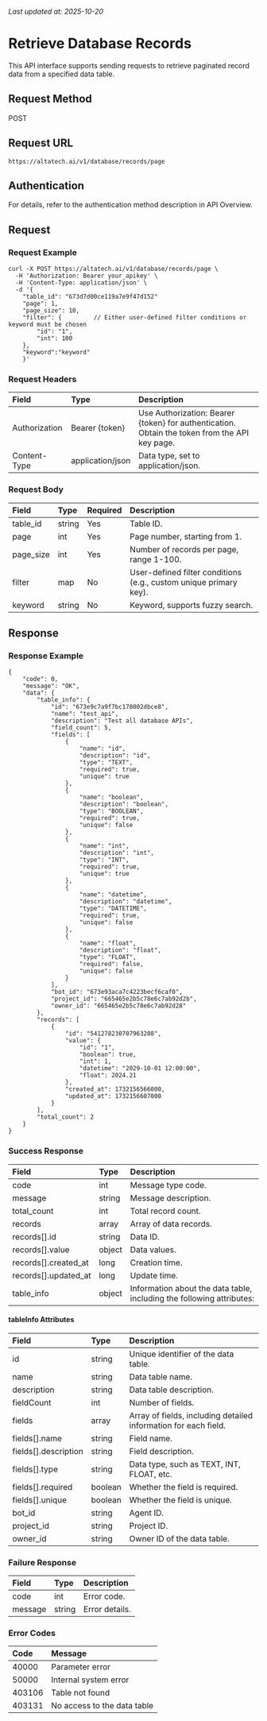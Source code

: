 _Last updated at: 2025-10-20_

# **Retrieve Database Records**

This API interface supports sending requests to retrieve paginated record data from a specified data table.

## **Request Method**

POST

## **Request URL**

`https://altatech.ai/v1/database/records/page`

## **Authentication**

For details, refer to the authentication method description in API Overview.

## **Request**

### **Request Example**

```
curl -X POST https://altatech.ai/v1/database/records/page \ 
  -H 'Authorization: Bearer your_apikey' \ 
  -H 'Content-Type: application/json' \ 
  -d '{
    "table_id": "673d7d00ce119a7e9f47d152"
    "page": 1,
    "page_size": 10,
    "filter": {         // Either user-defined filter conditions or keyword must be chosen
        "id": "1",
        "int": 100
    },
    "keyword":"keyword"
    }'
```

### **Request Headers**

| Field | Type | Description |
| :---- | :---- | :---- |
| Authorization | Bearer {token} | Use Authorization: Bearer {token} for authentication. Obtain the token from the API key page. |
| Content-Type | application/json | Data type, set to application/json. |

### **Request Body**

| Field | Type | Required | Description |
| :---- | :---- | :---- | :---- |
| table\_id | string | Yes | Table ID. |
| page | int | Yes | Page number, starting from 1\. |
| page\_size | int | Yes | Number of records per page, range 1-100. |
| filter | map | No | User-defined filter conditions (e.g., custom unique primary key). |
| keyword | string | No | Keyword, supports fuzzy search. |

## **Response**

### **Response Example**

```
{
    "code": 0,
    "message": "OK",
    "data": {
        "table_info": {
            "id": "673e9c7a9f7bc178002dbce8",
            "name": "test_api",
            "description": "Test all database APIs",
            "field_count": 5,
            "fields": [
                {
                    "name": "id",
                    "description": "id",
                    "type": "TEXT",
                    "required": true,
                    "unique": true
                },
                {
                    "name": "boolean",
                    "description": "boolean",
                    "type": "BOOLEAN",
                    "required": true,
                    "unique": false
                },
                {
                    "name": "int",
                    "description": "int",
                    "type": "INT",
                    "required": true,
                    "unique": true
                },
                {
                    "name": "datetime",
                    "description": "datetime",
                    "type": "DATETIME",
                    "required": true,
                    "unique": false
                },
                {
                    "name": "float",
                    "description": "float",
                    "type": "FLOAT",
                    "required": false,
                    "unique": false
                }
            ],
            "bot_id": "673e93aca7c4223becf6caf0",
            "project_id": "665465e2b5c78e6c7ab92d2b",
            "owner_id": "665465e2b5c78e6c7ab92d28"
        },
        "records": [
            {
                "id": "541278230707963208",
                "value": {
                    "id": "1",
                    "boolean": true,
                    "int": 1,
                    "datetime": "2029-10-01 12:00:00",
                    "float": 2024.21
                },
                "created_at": 1732156566000,
                "updated_at": 1732156607000
            }
        ],
        "total_count": 2
    }
}
```

### **Success Response**

| Field | Type | Description |
| :---- | :---- | :---- |
| code | int | Message type code. |
| message | string | Message description. |
| total\_count | int | Total record count. |
| records | array | Array of data records. |
| records\[\].id | string | Data ID. |
| records\[\].value | object | Data values. |
| records\[\].created\_at | long | Creation time. |
| records\[\].updated\_at | long | Update time. |
| table\_info | object | Information about the data table, including the following attributes: |

#### **tableInfo Attributes**

| Field | Type | Description |
| :---- | :---- | :---- |
| id | string | Unique identifier of the data table. |
| name | string | Data table name. |
| description | string | Data table description. |
| fieldCount | int | Number of fields. |
| fields | array | Array of fields, including detailed information for each field. |
| fields\[\].name | string | Field name. |
| fields\[\].description | string | Field description. |
| fields\[\].type | string | Data type, such as TEXT, INT, FLOAT, etc. |
| fields\[\].required | boolean | Whether the field is required. |
| fields\[\].unique | boolean | Whether the field is unique. |
| bot\_id | string | Agent ID. |
| project\_id | string | Project ID. |
| owner\_id | string | Owner ID of the data table. |

### **Failure Response**

| Field | Type | Description |
| :---- | :---- | :---- |
| code | int | Error code. |
| message | string | Error details. |

### **Error Codes**

| Code | Message |
| :---- | :---- |
| 40000 | Parameter error |
| 50000 | Internal system error |
| 403106 | Table not found |
| 403131 | No access to the data table |
